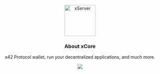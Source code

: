 <p align="center">
  <p align="center">
    <img src="https://user-images.githubusercontent.com/41244965/85176818-f1544a80-b237-11ea-9160-a57163cc206e.png" height="100" alt="xServer" />
  </p>
  <h3 align="center">
    About xCore
  </h3>
  <p align="center">
    x42 Protocol wallet, run your decentralized applications, and much more.
  </p>
  <p align="center">
      <a href="https://github.com/x42protocol/xCore/actions"><img src="https://github.com/x42protocol/xCore/workflows/Build/badge.svg" /></a>
  </p>
</p>
